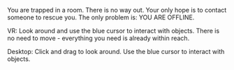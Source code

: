 You are trapped in a room. There is no way out. Your only hope is to contact someone to rescue you. The only problem is: YOU ARE OFFLINE.

VR: Look around and use the blue cursor to interact with objects. There is no need to move - everything you need is already within reach.

Desktop: Click and drag to look around. Use the blue cursor to interact with objects.